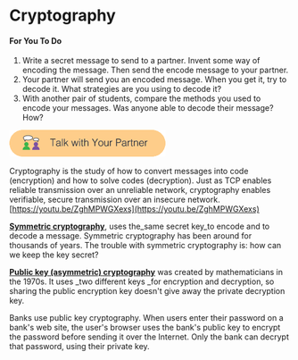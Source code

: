 # Cryptography

#### For You To Do

1. Write a secret message to send to a partner. Invent some way of encoding the message. Then send the encode message to your partner. 
2. Your partner will send you an encoded message. When you get it, try to decode it. What strategies are you using to decode it?
3. With another pair of students, compare the methods you used to encode your messages. Was anyone able to decode their message? How?

![](/assets/talk_with_partner.png)

Cryptography is the study of how to convert messages into code \(encryption\) and how to solve codes \(decryption\). Just as TCP enables reliable transmission over an unreliable network, cryptography enables verifiable, secure transmission over an insecure network. [https://youtu.be/ZghMPWGXexs](https://youtu.be/ZghMPWGXexs)

[**Symmetric cryptography**](https://bjc.edc.org/bjc-r/cur/programming/4-internet/3-cybersecurity/2-symmetric_cryptography.html?topic=nyc_bjc%2F4-internet.topic&course=bjc4nyc.html&novideo&noassignment), uses the_same secret key_to encode and to decode a message. Symmetric cryptography has been around for thousands of years. The trouble with symmetric cryptography is: how can we keep the key secret?

[**Public key \(asymmetric\) cryptography**](https://bjc.edc.org/bjc-r/cur/programming/4-internet/3-cybersecurity/4-asymmetric_cryptography.html?topic=nyc_bjc%2F4-internet.topic&course=bjc4nyc.html&novideo&noassignment) was created by mathematicians in the 1970s. It uses _two different keys _for encryption and decryption, so sharing the public encryption key doesn't give away the private decryption key.

  
Banks use public key cryptography. When users enter their password on a bank's web site, the user's browser uses the bank's public key to encrypt the password before sending it over the Internet. Only the bank can decrypt that password, using their private key.  








